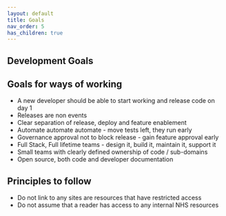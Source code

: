 ```yaml
---
layout: default
title: Goals
nav_order: 5
has_children: true
---
```


## Development Goals

## Goals for ways of working

- A new developer should be able to start working and release code on day 1
- Releases are non events
- Clear separation of release, deploy and feature enablement
- Automate automate automate - move tests left, they run early
- Governance approval not to block release - gain feature approval early
- Full Stack, Full lifetime teams - design it, build it, maintain it, support it
- Small teams with clearly defined ownership of code / sub-domains
- Open source, both code and developer documentation

## Principles to follow

- Do not link to any sites are resources that have restricted access
- Do not assume that a reader has access to any internal NHS resources
